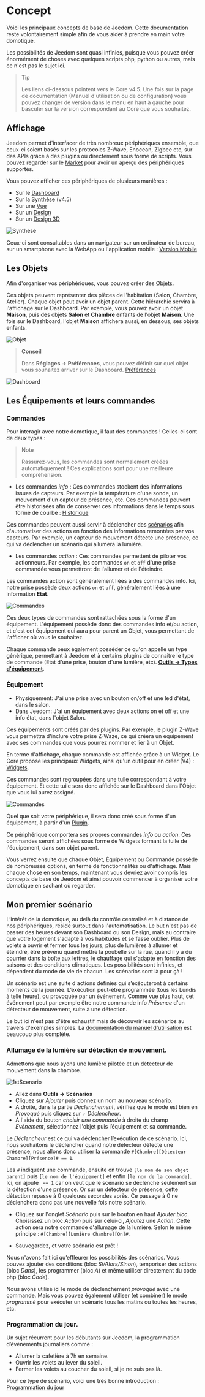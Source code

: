 # Concept

Voici les principaux concepts de base de Jeedom. Cette documentation reste volontairement simple afin de vous aider à prendre en main votre domotique.

Les possibilités de Jeedom sont quasi infinies, puisque vous pouvez créer énormément de choses avec quelques scripts php, python ou autres, mais ce n'est pas le sujet ici.

> Tip
>
> Les liens ci-dessous pointent vers le Core v4.5. Une fois sur la page de documentation (Manuel d'utilisation ou de configuration) vous pouvez changer de version dans le menu en haut à gauche pour basculer sur la version correspondant au Core que vous souhaitez.

## Affichage

Jeedom permet d'interfacer de très nombreux périphériques ensemble, que ceux-ci soient basés sur les protocoles Z-Wave, Enocean, Zigbee etc, sur des APIs grâce à des plugins ou directement sous forme de scripts. Vous pouvez regarder sur le [Market](https://market.jeedom.com/) pour avoir un aperçu des périphériques supportés.

Vous pouvez afficher ces périphériques de plusieurs manières :

- Sur le [Dashboard](../core/4.5/dashboard)
- Sur la [Synthèse](../core/4.5/overview) (v4.5)
- Sur une [Vue](../core/4.5/view)
- Sur un [Design](../core/4.5/design)
- Sur un [Design 3D](../core/4.5/design3d)

![Synthese](images/concept-synthese.jpg)

Ceux-ci sont consultables dans un navigateur sur un ordinateur de bureau, sur un smartphone avec la WebApp ou l'application mobile : [Version Mobile](../mobile/index)

## Les Objets

Afin d'organiser vos périphériques, vous pouvez créer des [Objets](../core/4.5/object).

Ces objets peuvent représenter des pièces de l'habitation (Salon, Chambre, Atelier). Chaque objet peut avoir un objet parent. Cette hiérarchie servira à l'affichage sur le Dashboard. Par exemple, vous pouvez avoir un objet **Maison**, puis des objets **Salon** et **Chambre** enfants de l'objet **Maison**. Une fois sur le Dashboard, l'objet **Maison** affichera aussi, en dessous, ses objets enfants.

![Objet](images/concept-objet.jpg)

> **Conseil**
>
> Dans **Réglages → Préférences**, vous pouvez définir sur quel objet vous souhaitez arriver sur le Dashboard. [Préférences](../core/4.5/profils)

![Dashboard](images/concept-dashboard.jpg)

## Les Équipements et leurs commandes

### Commandes

Pour interagir avec notre domotique, il faut des commandes ! Celles-ci sont de deux types :

> Note
>
> Rassurez-vous, les commandes sont normalement créées automatiquement ! Ces explications sont pour une meilleure compréhension.

- Les commandes *info* :
Ces commandes stockent des informations issues de capteurs. Par exemple la température d'une sonde, un mouvement d'un capteur de présence, etc.
Ces commandes peuvent être historisées afin de conserver ces informations dans le temps sous forme de courbe : [Historique](../core/4.5/history)

Ces commandes peuvent aussi servir à déclencher des [scénarios](../core/4.5/scenario) afin d'automatiser des actions en fonction des informations remontées par vos capteurs. Par exemple, un capteur de mouvement détecte une présence, ce qui va déclencher un scénario qui allumera la lumière.

- Les commandes *action* :
Ces commandes permettent de piloter vos actionneurs. Par exemple, les commandes ``on`` et ``off`` d'une prise commandée vous permettront de l'allumer et de l'éteindre.

Les commandes action sont généralement liées à des commandes info. Ici, notre prise possède deux actions ``on`` et ``off``, généralement liées à une information **Etat**.

![Commandes](images/concept-commands.jpg)

Ces deux types de commandes sont rattachées sous la forme d'un équipement. L'équipement possède donc des commandes info et/ou action, et c'est cet équipement qui aura pour parent un Objet, vous permettant de l'afficher où vous le souhaitez.

Chaque commande peux également posséder ce qu'on appelle un type générique, permettant à Jeedom et à certains plugins de connaitre le type de commande (Etat d'une prise, bouton d'une lumière, etc). [**Outils → Types d'équipement**](../core/4.5/types).

### Équipement

- Physiquement: J'ai une prise avec un bouton on/off et une led d'état, dans le salon.
- Dans Jeedom: J'ai un équipement avec deux actions on et off et une info état, dans l'objet Salon.

Ces équipements sont créés par des plugins. Par exemple, le plugin Z-Wave vous permettra d'inclure votre prise Z-Waze, ce qui créera un équipement avec ses commandes que vous pourrez nommer et lier à un Objet.

En terme d'affichage, chaque commande est affichée grâce à un Widget. Le Core propose les principaux Widgets, ainsi qu'un outil pour en créer (V4) : [Widgets](../core/4.5/widgets).

Ces commandes sont regroupées dans une tuile correspondant à votre équipement. Et cette tuile sera donc affichée sur le Dashboard dans l'Objet que vous lui aurez assigné.

![Commandes](images/concept-equipment.jpg)

Quel que soit votre périphérique, il sera donc créé sous forme d'un équipement, à partir d'un [Plugin](../core/4.5/plugin).

Ce périphérique comportera ses propres commandes *info* ou *action*. Ces commandes seront affichées sous forme de Widgets formant la tuile de l'équipement, dans son objet parent.

Vous verrez ensuite que chaque Objet, Équipement ou Commande possède de nombreuses options, en terme de fonctionnalités ou d'affichage. Mais chaque chose en son temps, maintenant vous devriez avoir compris les concepts de base de Jeedom et ainsi pouvoir commencer à organiser votre domotique en sachant où regarder.

## Mon premier scénario

L’intérêt de la domotique, au delà du contrôle centralisé et à distance de nos périphériques, réside surtout dans l'automatisation. Le but n'est pas de passer des heures devant son Dashboard ou son Design, mais au contraire que votre logement s'adapte à vos habitudes et se fasse oublier. Plus de volets à ouvrir et fermer tous les jours, plus de lumières à allumer et éteindre, être prévenu quand mettre la poubelle sur la rue, quand il y a du courrier dans la boîte aux lettres, le chauffage qui s'adapte en fonction des saisons et des conditions climatiques. Les possibilités sont infinies, et dépendent du mode de vie de chacun. Les scénarios sont là pour çà !

Un scénario est une suite d'actions définies qui s’exécuteront à certains moments de la journée. L’exécution peut-être programmée (tous les Lundis à telle heure), ou provoquée par un événement. Comme vue plus haut, cet événement peut par exemple être notre commande info *Présence* d'un détecteur de mouvement, suite à une détection.

Le but ici n'est pas d'être exhaustif mais de découvrir les scénarios au travers d'exemples simples. La [documentation du manuel d'utilisation](../core/4.5/scenario) est beaucoup plus complète.


### Allumage de la lumière sur détection de mouvement.

Admettons que nous ayons une lumière pilotée et un détecteur de mouvement dans la chambre.

![1stScenario](images/1stScenario.gif)

- Allez dans **Outils → Scénarios**
- Cliquez sur *Ajouter* puis donnez un nom au nouveau scénario.
- A droite, dans la partie *Déclenchement*, vérifiez que le mode est bien en *Provoqué* puis cliquez sur *+ Déclencheur*.
- A l'aide du bouton *choisir une commande* à droite du champ *Evénement*, sélectionnez l'objet puis l’équipement et sa commande.

Le *Déclencheur* est ce qui va déclencher l’exécution de ce scénario. Ici, nous souhaitons le déclencher quand notre détecteur détecte une présence, nous allons donc utiliser la commande `#[Chambre][Détecteur Chambre][Présence]# == 1`.

Les `#` indiquent une commande, ensuite on trouve `[le nom de son objet parent]` puis `[le nom de l'équipement]` et enfin `[le nom de la commande]`. Ici, on ajoute ` == 1` car on veut que le scénario se déclenche seulement sur la détection d'une présence. Or sur un détecteur de présence, cette détection repasse à 0 quelques secondes après. Ce passage à 0 ne déclenchera donc pas une nouvelle fois notre scénario.

- Cliquez sur l'onglet *Scénario* puis sur le bouton en haut *Ajouter bloc*. Choisissez un bloc *Action* puis sur celui-ci, *Ajoutez* une *Action*. Cette action sera notre commande d'allumage de la lumière. Selon le même principe : `#[Chambre][Lumière Chambre][On]#`.

- Sauvegardez, et votre scénario est prêt !

Nous n'avons fait ici qu’effleurer les possibilités des scénarios. Vous pouvez ajouter des conditions (bloc *Si/Alors/Sinon*), temporiser des actions (bloc *Dans*), les programmer (bloc *A*) et même utiliser directement du code php (bloc *Code*).

Nous avons utilisé ici le mode de déclenchement *provoqué* avec une commande. Mais vous pouvez également utiliser (et combiner) le mode *programmé* pour exécuter un scénario tous les matins ou toutes les heures, etc.


### Programmation du jour.

Un sujet récurrent pour les débutants sur Jeedom, la programmation d’événements journaliers comme :

- Allumer la cafetière à 7h en semaine.
- Ouvrir les volets au lever du soleil.
- Fermer les volets au coucher du soleil, si je ne suis pas là.

Pour ce type de scénario, voici une très bonne introduction : [Programmation du jour](https://kiboost.github.io/jeedom_docs/jeedomV4Tips/Tutos/ProgDuJour/fr_FR/)
